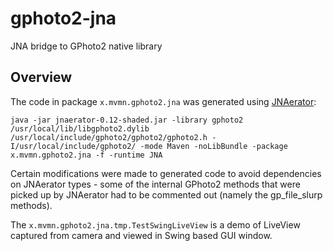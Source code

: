 # gphoto2-jna
JNA bridge to GPhoto2 native library

## Overview
The code in package `x.mvmn.gphoto2.jna` was generated using [JNAerator](https://en.wikipedia.org/wiki/JNAerator):
```
java -jar jnaerator-0.12-shaded.jar -library gphoto2 /usr/local/lib/libgphoto2.dylib /usr/local/include/gphoto2/gphoto2/gphoto2.h -I/usr/local/include/gphoto2/ -mode Maven -noLibBundle -package x.mvmn.gphoto2.jna -f -runtime JNA
```
Certain modifications were made to generated code to avoid dependencies on JNAerator types - some of the internal GPhoto2 methods that were picked up by JNAerator had to be commented out (namely the gp_file_slurp methods).

The `x.mvmn.gphoto2.jna.tmp.TestSwingLiveView` is a demo of LiveView captured from camera and viewed in Swing based GUI window.
